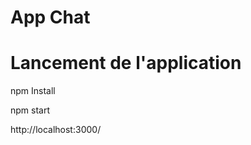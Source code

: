 App Chat
===================

# Lancement de l'application

npm Install

npm start

http://localhost:3000/
